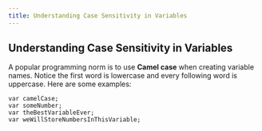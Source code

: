 ```yaml
---
title: Understanding Case Sensitivity in Variables
---
```

## Understanding Case Sensitivity in Variables

<!-- The article goes here, in GitHub-flavored Markdown. Feel free to add YouTube videos, images, and CodePen/JSBin embeds  -->
A popular programming norm is to use <strong>Camel case</strong> when creating variable names. Notice the first word is lowercase and every following word is uppercase. Here are some examples:

    var camelCase;
    var someNumber;
    var theBestVariableEver;
    var weWillStoreNumbersInThisVariable;
